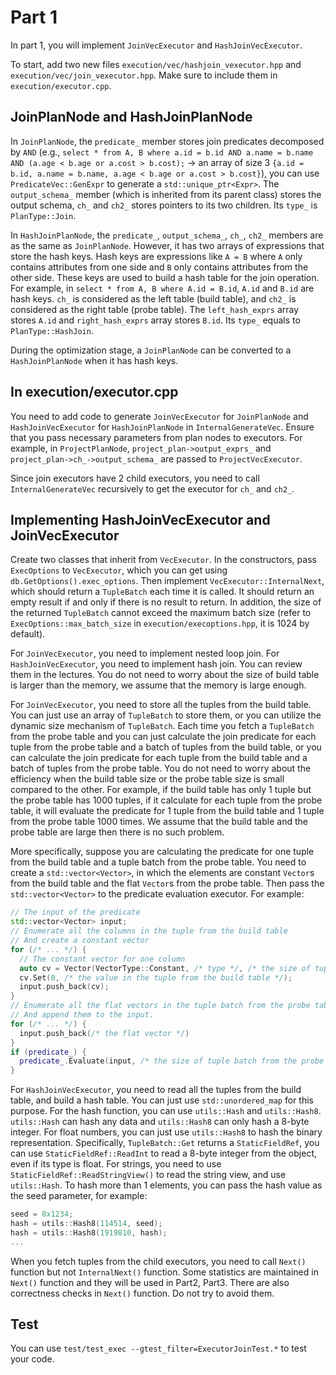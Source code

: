 # Part 1

In part 1, you will implement `JoinVecExecutor` and `HashJoinVecExecutor`. 

To start, add two new files `execution/vec/hashjoin_vexecutor.hpp` and `execution/vec/join_vexecutor.hpp`. Make sure to include them in `execution/executor.cpp`. 

## JoinPlanNode and HashJoinPlanNode

In `JoinPlanNode`, the `predicate_` member stores join predicates decomposed by `AND` (e.g., `select * from A, B where a.id = b.id AND a.name = b.name AND (a.age < b.age or a.cost > b.cost);` -> an array of size 3 `{a.id = b.id, a.name = b.name, a.age < b.age or a.cost > b.cost}`), you can use `PredicateVec::GenExpr` to generate a `std::unique_ptr<Expr>`. The `output_schema_` member (which is inherited from its parent class) stores the output schema, `ch_` and `ch2_` stores pointers to its two children. Its `type_` is `PlanType::Join`. 

In `HashJoinPlanNode`, the `predicate_`, `output_schema_`, `ch_`, `ch2_` members are as the same as `JoinPlanNode`. However, it has two arrays of expressions that store the hash keys. Hash keys are expressions like `A = B` where `A` only contains attributes from one side and `B` only contains attributes from the other side. These keys are used to build a hash table for the join operation. For example, in `select * from A, B where A.id = B.id`, `A.id` and `B.id` are hash keys. `ch_` is considered as the left table (build table), and `ch2_` is considered as the right table (probe table). The `left_hash_exprs` array stores `A.id` and `right_hash_exprs` array stores `B.id`. Its `type_` equals to `PlanType::HashJoin`. 

During the optimization stage, a `JoinPlanNode` can be converted to a `HashJoinPlanNode` when it has hash keys.

## In execution/executor.cpp

You need to add code to generate `JoinVecExecutor` for `JoinPlanNode` and `HashJoinVecExecutor` for `HashJoinPlanNode` in `InternalGenerateVec`. Ensure that you pass necessary parameters from plan nodes to executors. For example, in `ProjectPlanNode`, `project_plan->output_exprs_` and `project_plan->ch_->output_schema_` are passed to `ProjectVecExecutor`. 

Since join executors have 2 child executors, you need to call `InternalGenerateVec` recursively to get the executor for `ch_` and `ch2_`. 

## Implementing HashJoinVecExecutor and JoinVecExecutor

Create two classes that inherit from `VecExecutor`. In the constructors, pass `ExecOptions` to `VecExecutor`, which you can get using `db.GetOptions().exec_options`. Then implement `VecExecutor::InternalNext`, which should return a `TupleBatch` each time it is called. It should return an empty result if and only if there is no result to return. In addition, the size of the returned `TupleBatch` cannot exceed the maximum batch size (refer to `ExecOptions::max_batch_size` in `execution/execoptions.hpp`, it is 1024 by default). 

For `JoinVecExecutor`, you need to implement nested loop join. For `HashJoinVecExecutor`, you need to implement hash join. You can review them in the lectures. You do not need to worry about the size of build table is larger than the memory, we assume that the memory is large enough.

For `JoinVecExecutor`, you need to store all the tuples from the build table. You can just use an array of `TupleBatch` to store them, or you can utilize the dynamic size mechanism of `TupleBatch`. Each time you fetch a `TupleBatch` from the probe table and you can just calculate the join predicate for each tuple from the probe table and a batch of tuples from the build table, or you can calculate the join predicate for each tuple from the build table and a batch of tuples from the probe table. You do not need to worry about the efficiency when the build table size or the probe table size is small compared to the other. For example, if the build table has only 1 tuple but the probe table has 1000 tuples, if it calculate for each tuple from the probe table, it will evaluate the predicate for 1 tuple from the build table and 1 tuple from the probe table 1000 times. We assume that the build table and the probe table are large then there is no such problem.

More specifically, suppose you are calculating the predicate for one tuple from the build table and a tuple batch from the probe table. You need to create a `std::vector<Vector>`, in which the elements are constant `Vector`s from the build table and the flat `Vector`s from the probe table. Then pass the `std::vector<Vector>` to the predicate evaluation executor. For example:

```cpp
// The input of the predicate
std::vector<Vector> input;
// Enumerate all the columns in the tuple from the build table
// And create a constant vector
for (/* ... */) {
  // The constant vector for one column
  auto cv = Vector(VectorType::Constant, /* type */, /* the size of tuple batch from the probe table */);
  cv.Set(0, /* the value in the tuple from the build table */);
  input.push_back(cv);
}
// Enumerate all the flat vectors in the tuple batch from the probe table
// And append them to the input.
for (/* ... */) {
  input.push_back(/* the flat vector */)
}
if (predicate_) {
  predicate_.Evaluate(input, /* the size of tuple batch from the probe table */, /* the result vector */);
}
```

For `HashJoinVecExecutor`, you need to read all the tuples from the build table, and build a hash table. You can just use `std::unordered_map` for this purpose. For the hash function, you can use `utils::Hash` and `utils::Hash8`. `utils::Hash` can hash any data and `utils::Hash8` can only hash a 8-byte integer. For float numbers, you can just use `utils::Hash8` to hash the binary representation. Specifically, `TupleBatch::Get` returns a `StaticFieldRef`, you can use `StaticFieldRef::ReadInt` to read a 8-byte integer from the object, even if its type is float. For strings, you need to use `StaticFieldRef::ReadStringView()` to read the string view, and use `utils::Hash`. To hash more than 1 elements, you can pass the hash value as the seed parameter, for example:

```c++
seed = 0x1234;
hash = utils::Hash8(114514, seed);
hash = utils::Hash8(1919810, hash);
...
```

When you fetch tuples from the child executors, you need to call `Next()` function but not `InternalNext()` function. Some statistics are maintained in `Next()` function and they will be used in Part2, Part3. There are also correctness checks in `Next()` function. Do not try to avoid them.

## Test

You can use `test/test_exec --gtest_filter=ExecutorJoinTest.*` to test your code.

